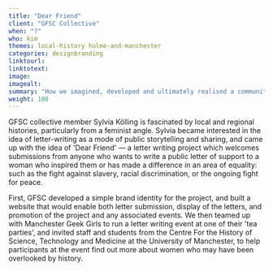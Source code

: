 ```yaml
---
title: "Dear Friend"
client: "GFSC Collective"
when: "?"
who: kim
themes: local-history hulme-and-manchester
categories: designbranding
linktourl:
linktotext:
image:
imagealt:
summary: "How we imagined, developed and ultimately realised a community-led project aimed at celebrating women in public life and telling the stories of past struggles for liberation."
weight: 100
---
```


GFSC collective member Sylvia Kölling is fascinated by local and regional histories, particularly from a feminist angle. Sylvia became interested in the idea of letter-writing as a mode of public storytelling and sharing, and came up with the idea of 'Dear Friend' — a letter writing project which welcomes submissions from anyone who wants to write a public letter of support to a woman who inspired them or has made a difference in an area of equality: such as the fight against slavery, racial discrimination, or the ongoing fight for peace.

First, GFSC developed a simple brand identity for the project, and built a website that would enable both letter submission, display of the letters, and promotion of the project and any associated events. We then teamed up with Manchester Geek Girls to run a letter writing event at one of their 'tea parties', and invited staff and students from the Centre For the History of Science, Technology and Medicine at the University of Manchester, to help participants at the event find out more about women who may have been overlooked by history.
